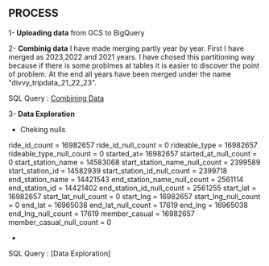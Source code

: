## PROCESS

1- **Uploading data** from GCS to BigQuery
   
2- **Combinig data**
 I have made merging partly year by year. First I have merged as 2023,2022 and 2021 years.
 I have chosed this partitioning way because if there is some problmes at tables it is easier
 to discover the point of problem.
 At the end all years have been merged under the name "divvy_tripdata_21_22_23".

   SQL Query : [Combining Data ](https://github.com/berivanyavuz/Cyclist_Bike_Share_Case_Study/blob/main/Combining%20Data.sql)

3- **Data Exploration**

- Cheking nulls

ride_id_count = 16982657
ride_id_null_count =	0
rideable_type = 16982657
rideable_type_null_count =	0
started_at=  16982657
started_at_null_count = 0
start_station_name = 14583068
start_station_name_null_count = 2399589
start_station_id = 14582939
start_station_id_null_count = 2399718
end_station_name = 14421543
end_station_name_null_count = 2561114
end_station_id = 14421402
end_station_id_null_count = 2561255
start_lat = 16982657
start_lat_null_count = 0
start_lng = 16982657
start_lng_null_count = 0
end_lat = 16965038
end_lat_null_count = 17619
end_lng = 16965038
end_lng_null_count = 17619
member_casual = 16982657
member_casual_null_count = 0
  
- 
  
  SQL Query : [Data Exploration]
